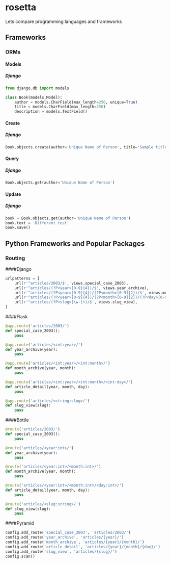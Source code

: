 # rosetta
Lets compare programming languages and frameworks

## Frameworks

### ORMs

#### Models

##### Django
```python
from django.db import models

class Book(models.Model):
    author = models.CharField(max_length=250, unique=True)
    title = models.CharField(max_length=250)
    description = models.TextField()
```

#### Create

##### Django
```python
Book.objects.create(author='Unique Name of Person', title='Sample title', text='Test')
```

#### Query

##### Django
```python
Book.objects.get(author='Unique Name of Person')
```

#### Update

##### Django
```python
book = Book.objects.get(author='Unique Name of Person')
book.text = 'Different test'
book.save()
```





## Python Frameworks and Popular Packages

### Routing

####Django

```python
urlpatterns = [     
    url(r'^articles/2003/$', views.special_case_2003),
    url(r'^articles/(?P<year>[0-9]{4})/$', views.year_archive),
    url(r'^articles/(?P<year>[0-9]{4})/(?P<month>[0-9]{2})/$', views.month_archive),
    url(r'^articles/(?P<year>[0-9]{4})/(?P<month>[0-9]{2})/(?P<day>[0-9]{2})/$', views.article_detail),
    url(r'^articles/(?P<slug>[\w-]+)/$', views.slug_view),
]
```

####Flask
```python   
@app.route('articles/2003/')
def special_case_2003():
	pass

@app.route('articles/<int:year>/')
def year_archive(year):
	pass

@app.route('articles/<int:year>/<int:month>/')
def month_archive(year, month):
	pass

@app.route('articles/<int:year>/<int:month>/<int:day>/')
def article_detail(year, month, day):
	pass

@app.route('articles/<string:slug>/')
def slug_view(slug):
	pass
```


####Bottle
```python
@route('articles/2003/')
def special_case_2003():
	pass

@route('articles/<year:int>/')
def year_archive(year):
	pass

@route('articles/<year:int>/<month:int>/')
def month_archive(year, month):
	pass

@route('articles/<year:int>/<month:int>/<day:int>/')
def article_detail(year, month, day):
	pass

@route('articles/<slug:string>/')
def slug_view(slug):
	pass
```


####Pyramid

```python
config.add_route('special_case_2003', 'articles/2003/')
config.add_route('year_archive', 'articles/{year}/')
config.add_route('month_archive', 'articles/{year}/{month}/')
config.add_route('article_detail', 'articles/{year}/{month}/{day}/')
config.add_route('slug_view', 'articles/{slug}/')
config.scan()
```

